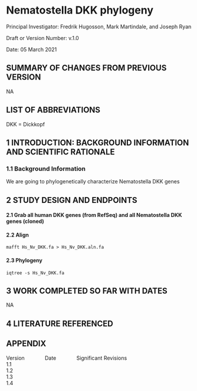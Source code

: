 # Nematostella DKK phylogeny
 Principal Investigator: Fredrik Hugosson, Mark Martindale, and Joseph Ryan 
 
 Draft or Version Number: v.1.0  
 
 Date: 05 March 2021  

## SUMMARY OF CHANGES FROM PREVIOUS VERSION
NA

## LIST OF ABBREVIATIONS

DKK = Dickkopf

## 1 INTRODUCTION: BACKGROUND INFORMATION AND SCIENTIFIC RATIONALE  

### 1.1 Background Information  

We are going to phylogenetically characterize Nematostella DKK genes


## 2 STUDY DESIGN AND ENDPOINTS  

#### 2.1 Grab all human DKK genes (from RefSeq) and all Nematostella DKK genes (cloned)

#### 2.2 Align

```
mafft Hs_Nv_DKK.fa > Hs_Nv_DKK.aln.fa
```

#### 2.3 Phylogeny

```
iqtree -s Hs_Nv_DKK.fa
```

## 3 WORK COMPLETED SO FAR WITH DATES  

NA

## 4 LITERATURE REFERENCED  

## APPENDIX

Version&nbsp; &nbsp; &nbsp; &nbsp;&nbsp;&nbsp;&nbsp;&nbsp;&nbsp; &nbsp;Date&nbsp; &nbsp; &nbsp; &nbsp; &nbsp; &nbsp; &nbsp; Significant Revisions  
1.1  
1.2  
1.3  
1.4  
